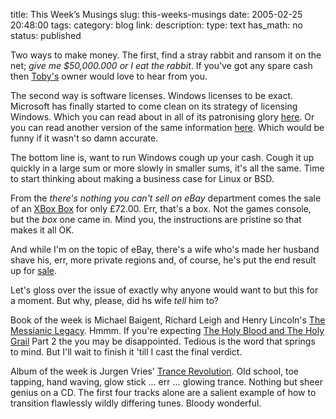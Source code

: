 title: This Week’s Musings
slug: this-weeks-musings
date: 2005-02-25 20:48:00
tags: 
category: blog
link: 
description: 
type: text
has_math: no
status: published

Two ways to make money. The first, find a stray rabbit and ransom it on the net; *give me $50,000.000 or I eat the rabbit*. If you've got any spare cash then [Toby's](http://www.savetoby.com/ "http://www.savetoby.com/") owner would love to hear from you.

The second way is software licenses. Windows licenses to be exact. Microsoft has finally started to come clean on its strategy of licensing Windows. Which you can read about in all of its patronising glory [here](http://www.microsoft.com/uk/windows/licensing/business.mspx "http://www.microsoft.com/uk/windows/licensing/business.mspx"). Or you can read another version of the same information [here](http://www.cheshirewebmill.co.uk/microsoft/ "http://www.cheshirewebmill.co.uk/microsoft/"). Which would be funny if it wasn't so damn accurate.

The bottom line is, want to run Windows cough up your cash. Cough it up quickly in a large sum or more slowly in smaller sums, it's all the same. Time to start thinking about making a business case for Linux or BSD.


<!-- TEASER_END -->

From the *there's nothing you can't sell on eBay* department comes the sale of an [XBox Box](http://cgi.ebay.co.uk/ws/eBayISAPI.dll?ViewItem&category=20387&item=8171591477&rd=1 "http://cgi.ebay.co.uk/ws/eBayISAPI.dll?ViewItem&category=20387&item=8171591477&rd=1") for only £72.00. Err, that's a box. Not the games console, but the *box* one came in. Mind you, the instructions are pristine so that makes it all OK.

And while I'm on the topic of eBay, there's a wife who's made her husband shave his, err, more private regions and, of course, he's put the end result up for [sale](http://cgi.ebay.co.uk/ws/eBayISAPI.dll?ViewItem&category=324&item=5560256971&rd=1&ssPageName=WDVW "http://cgi.ebay.co.uk/ws/eBayISAPI.dll?ViewItem&category=324&item=5560256971&rd=1&ssPageName=WDVW").

Let's gloss over the issue of exactly why anyone would want to but this for a moment. But why, please, did hs wife *tell* him to?

Book of the week is Michael Baigent, Richard Leigh and Henry Lincoln's [The Messianic Legacy](http://www.amazon.co.uk/exec/obidos/ASIN/0099664216/qid=1109363746/ref=sr_8_xs_ap_i1_xgl/202-1453872-0399836 "http://www.amazon.co.uk/exec/obidos/ASIN/0099664216/qid=1109363746/ref=sr_8_xs_ap_i1_xgl/202-1453872-0399836"). Hmmm. If you're expecting [The Holy Blood and The Holy Grail](http://www.amazon.co.uk/exec/obidos/ASIN/0099682419/ref=pd_bxgy_text_2_cp/202-1453872-0399836 "http://www.amazon.co.uk/exec/obidos/ASIN/0099682419/ref=pd_bxgy_text_2_cp/202-1453872-0399836") Part 2 the you may be disappointed. Tedious is the word that springs to mind. But I'll wait to finish it 'till I cast the final verdict.

Album of the week is Jurgen Vries' [Trance Revolution](http://www.amazon.co.uk/exec/obidos/ASIN/B0002CH9C8/qid=1109364003/sr=2-1/ref=sr_2_3_1/202-1453872-0399836 "http://www.amazon.co.uk/exec/obidos/ASIN/B0002CH9C8/qid=1109364003/sr=2-1/ref=sr_2_3_1/202-1453872-0399836"). Old school, toe tapping, hand waving, glow stick ... err ... glowing trance. Nothing but sheer genius on a CD. The first four tracks alone are a salient example of how to transition flawlessly wildly differing tunes. Bloody wonderful.



